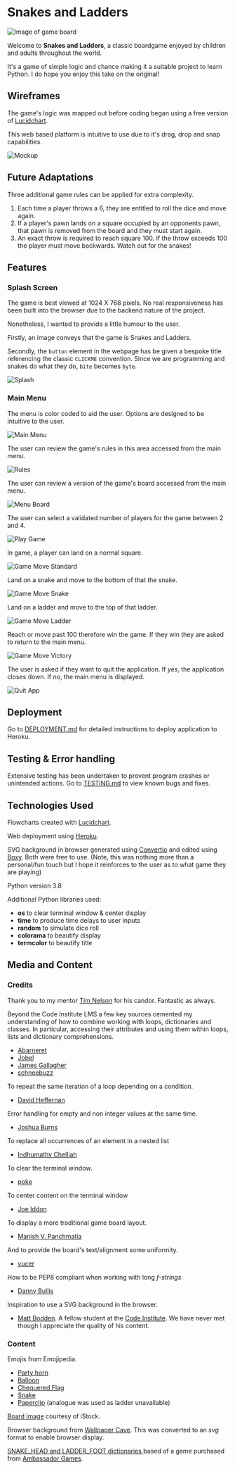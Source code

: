 # **Snakes and Ladders**
![Image of game board](docs/readme/game-image.png "Image of game board") 

Welcome to **Snakes and Ladders**, a classic boardgame enjoyed by children and adults throughout the world.

It's a game of simple logic and chance making it a suitable project to learn Python. 
I do hope you enjoy this take on the original!

## Wireframes
The game's logic was mapped out before coding began using a free version of [Lucidchart](https://www.lucidchart.com/pages/).

This web based platform is intuitive to use due to it's drag, drop and snap capabilities.

![Mockup](docs/wireframes/flowchart.png "Game logic flowchart") 

## Future Adaptations
Three additional game rules can be applied for extra complexity.

1. Each time a player throws a 6, they are entitled to roll the dice and move again.
2. If a player's pawn lands on a square occupied by an opponents pawn, that pawn is removed from the board and they must start again. 
3. An exact throw is required to reach square 100.  If the throw exceeds 100 the player must move backwards. Watch out for the snakes!

## Features
### Splash Screen
The game is best viewed at 1024 X 768 pixels.  No real responsiveness has been built into the browser due to the backend nature of the project.

Nonetheless, I wanted to provide a little humour to the user.

Firstly, an image conveys that the game is Snakes and Ladders.

Secondly, the `button` element in the webpage has be given a bespoke title referencing the classic `CLICKME` convention.  Since we are programming and snakes do what they do, `bite` becomes `byte`. 

![Splash](docs/readme/live-deployment/splash.png "Splash") 

### Main Menu
The menu is color coded to aid the user.  Options are designed to be intuitive to the user.

![Main Menu](docs/readme/live-deployment/main-menu.png "Main Menu")

The user can review the game's rules in this area accessed from the main menu.

![Rules](docs/readme/live-deployment/rules.png "Rules")

The user can review a version of the game's board accessed from the main menu.

![Menu Board](docs/readme/live-deployment/menu-board.png "Menu Board")

The user can select a validated number of players for the game between 2 and 4.

![Play Game](docs/readme/live-deployment/play-game.png "Play Game")

In game, a player can land on a normal square.

![Game Move Standard](docs/readme/live-deployment/game-move-standard.png "Game Move Standard")

Land on a snake and move to the bottom of that the snake.

![Game Move Snake](docs/readme/live-deployment/game-move-snake.png "Game Move Snake")

Land on a ladder and move to the top of that ladder.

![Game Move Ladder](docs/readme/live-deployment/game-move-ladder.png "Game Move Ladder")

Reach or move past 100 therefore win the game.
If they win they are asked to return to the main menu.

![Game Move Victory](docs/readme/live-deployment/game-move-victory.png "Game Move Victory")

The user is asked if they want to quit the application.  If *yes*, the application closes down. If *no*, the main menu is displayed.

![Quit App](docs/readme/live-deployment/quit-app.png "Quit App")


## Deployment
Go to [DEPLOYMENT.md](DEPLOYMENT.md) for detailed instructions to deploy application to Heroku.

## Testing & Error handling
Extensive testing has been undertaken to provent program crashes or unintended actions.
Go to [TESTING.md](TESTING.md) to view known bugs and fixes.

## Technologies Used
Flowcharts created with [Lucidchart](https://www.lucidchart.com/pages/).

Web deployment using [Heroku](https://www.heroku.com/about).

SVG background in browser generated using [Convertio](https://convertio.co/) and edited using [Boxy](https://boxy-svg.com/).  Both were free to use.
(Note, this was nothing more than a personal/fun touch but I hope it reinforces to the user as to what game they are playing)

Python version 3.8

Additional Python libraries used:
- **os** to clear terminal window & center display
- **time** to produce time delays to user inputs
- **random** to simulate dice roll
- **colorama** to beautify display
- **termcolor** to beautify title

## Media and Content
### Credits
Thank you to my mentor [Tim Nelson](https://tim.2bn.dev/) for his candor.  Fantastic as always.

Beyond the Code Institute LMS a few key sources cemented my understanding of how to combine working with loops, dictionaries and classes. In particular, accessing their attributes and using them within loops, lists and dictionary comprehensions.

- [Abarneret](https://stackoverflow.com/a/17662224)
- [Jobel](https://stackoverflow.com/a/41720350)
- [James Gallagher](https://careerkarma.com/blog/python-convert-list-to-dictionary/)
- [schneebuzz](https://stackoverflow.com/a/59999615)

To repeat the same iteration of a loop depending on a condition.
- [David Heffernan](https://stackoverflow.com/a/7293992)

Error handling for empty and non integer values at the same time.
- [Joshua Burns](https://stackoverflow.com/a/4994509)

To replace all occurrences of an element in a nested list
- [Indhumathy Chelliah](https://betterprogramming.pub/10-important-tips-for-using-nested-lists-in-python-38ceca68be35)

To clear the terminal window.
- [poke](https://stackoverflow.com/a/2084628)

To center content on the terminal window
- [Joe Iddon](https://stackoverflow.com/a/52138950)

To display a more traditional game board layout.
- [Manish V. Panchmatia](https://stackoverflow.com/a/55241525)

And to provide the board's text/alignment some uniformity.
- [yucer](https://stackoverflow.com/q/40999973)

How to be PEP8 compliant when working with long *f-strings*
- [Danny Bullis](https://stackoverflow.com/a/69908278)

Inspiration to use a SVG background in the browser.
- [Matt Bodden](https://github.com/MattBCoding). A fellow student at the [Code Institute](https://codeinstitute.net/).  We have never met though I appreciate the quality of his content.

### Content
Emojis from Emojipedia.
- [Party horn](https://emojipedia.org/party-popper/)
- [Balloon](https://emojipedia.org/balloon/)
- [Chequered Flag](https://emojipedia.org/chequered-flag/)
- [Snake](https://emojipedia.org/snake/)
- [Paperclip](https://emojipedia.org/linked-paperclips/) (analogue was used as ladder unavailable)

[Board image](https://www.istockphoto.com/vector/snakes-and-ladders-black-and-white-gm1066160462-285104267 "Board image") courtesy of iStock.

Browser background from [Wallpaper Cave](https://wallpapercave.com/w/wp9142232). This was converted to an *svg* format to enable browser display.

[SNAKE_HEAD and LADDER_FOOT dictionaries ](docs/readme/own-gameboard.png "Own Gameboard") based of a game purchased from [Ambassador Games](http://www.ambassadorgames.com/craftsman-deluxe-game-house.htm).
